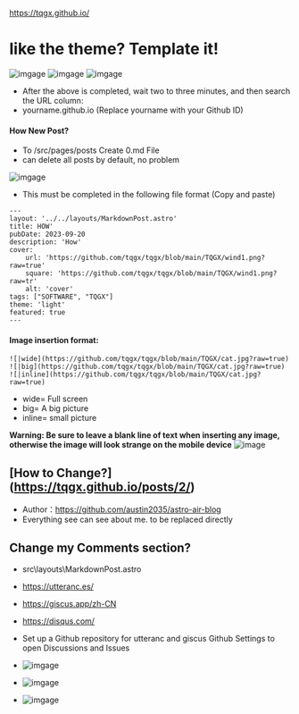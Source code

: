 https://tqgx.github.io/

# like the theme?  Template it!
![imgage](https://github.com/tqgx/tqgx/blob/main/TQGX/fork1.png?raw=true)
![imgage](https://github.com/tqgx/tqgx/blob/main/TQGX/fork2.png?raw=true)
![imgage](https://github.com/tqgx/tqgx/blob/main/TQGX/fork3.png?raw=true)

- After the above is completed, wait two to three minutes, and then search the URL column:
- yourname.github.io  (Replace yourname with your Github ID)
  
#### How New Post?
- To  /src/pages/posts Create 0.md File
-  can delete all posts by default, no problem


 ![imgage](https://github.com/tqgx/tqgx/blob/main/TQGX/fork4.png?raw=true)
 
-  This must be completed in the following file format (Copy and paste)
```
---
layout: '../../layouts/MarkdownPost.astro'
title: HOW'
pubDate: 2023-09-20
description: 'How'
cover:
    url: 'https://github.com/tqgx/tqgx/blob/main/TQGX/wind1.png?raw=true'
    square: 'https://github.com/tqgx/tqgx/blob/main/TQGX/wind1.png?raw=tr'
    alt: 'cover'
tags: ["SOFTWARE", "TQGX"] 
theme: 'light'
featured: true
---
```

####  Image insertion format:
```
![|wide](https://github.com/tqgx/tqgx/blob/main/TQGX/cat.jpg?raw=true)
![|big](https://github.com/tqgx/tqgx/blob/main/TQGX/cat.jpg?raw=true)
![|inline](https://github.com/tqgx/tqgx/blob/main/TQGX/cat.jpg?raw=true)
```
- wide= Full screen
- big= A big picture
- inline= small picture

__Warning: Be sure to leave a blank line of text when inserting any image, otherwise the image will look strange on the mobile device__ 
![image](https://github.com/tqgx/tqgx/blob/main/TQGX/qqwe.png?raw=true)


## [How to Change?] (https://tqgx.github.io/posts/2/)

- Author：https://github.com/austin2035/astro-air-blog
- Everything see can see about me. to  be replaced directly

## Change my Comments section?
-  src\layouts\MarkdownPost.astro
- https://utteranc.es/
- https://giscus.app/zh-CN
- https://disqus.com/
- Set up a Github repository for utteranc and giscus Github Settings to open Discussions and Issues
  
- ![imgage](https://github.com/tqgx/tqgx/blob/main/TQGX/fork5.png?raw=true)
 - ![imgage](https://github.com/tqgx/tqgx/blob/main/TQGX/fork6.png?raw=true)
 - ![imgage](https://github.com/tqgx/tqgx/blob/main/TQGX/fork7.png?raw=true)
